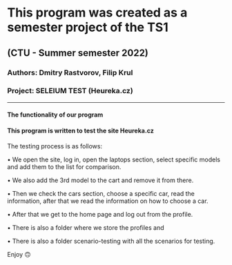 # This program was created as a semester project of the TS1

## (CTU - Summer semester 2022)

### Authors: Dmitry Rastvorov, Filip Krul

### Project: SELEIUM TEST (Heureka.cz)
-- -- --
#### The functionality of our program 

#### This program is written to test the site Heureka.cz

The testing process is as follows: 

• We open the site, log in, open the laptops section, select specific models and add them to the list for comparison.

• We also add the 3rd model to the cart and remove it from there.

• Then we check the cars section, choose a specific car, read the information, after that we read the information on how to choose a car. 

• After that we get to the home page and log out from the profile. 

• There is also a folder where we store the profiles and

• There is also a folder scenario-testing with all the scenarios for testing. 

Enjoy 🙃
